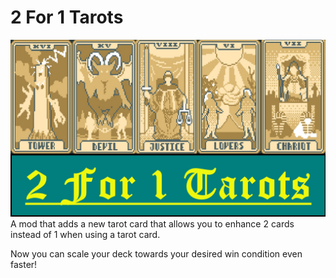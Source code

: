 # 2 For 1 Tarots
![Thumbnail](thumbnail.jpg)
A mod that adds a new tarot card that allows you to enhance 2 cards instead of 1 when using a tarot card.

Now you can scale your deck towards your desired win condition even faster!
